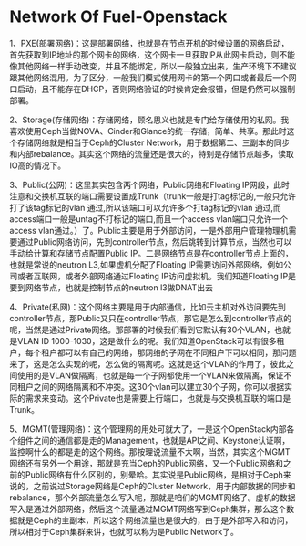 # Network Of Fuel-Openstack

  1、PXE(部署网络)：这是部署网络，也就是在节点开机的时候设置的网络启动，首先获取到IP地址的那个网卡的网络，这个网卡一旦获取IP从此网卡启动，则不能像其他网络一样手动改变，并且不能绑定，所以一般独立出来，生产环境下不建议跟其他网络混用。为了区分，一般我们模式使用网卡的第一个网口或者最后一个网口启动，且不能存在DHCP，否则网络验证的时候肯定会报错，但是仍然可以强制部署。


  2、Storage(存储网络)：存储网络，顾名思义也就是专门给存储使用的私网。我喜欢使用Ceph当做NOVA、Cinder和Glance的统一存储，简单、共享。那此时这个存储网络就是相当于Ceph的Cluster Network，用于数据第二、三副本的同步和内部rebalance。其实这个网络的流量还是很大的，特别是存储节点越多，读取IO高的情况下。


  3、Public(公网)：这里其实包含两个网络，Public网络和Floating 
   IP网段，此时注意和交换机互联的端口需要设置成Trunk（trunk一般是打tag标记的,一般只允许打了该tag标记的vlan 通过,所以该端口可以允许多个打tag标记的vlan 通过,而access端口一般是untag不打标记的端口,而且一个access vlan端口只允许一个access vlan通过。）了。Public主要是用于外部访问，一是外部用户管理物理机需要通过Public网络访问，先到controller节点，然后跳转到计算节点，当然也可以手动给计算和存储节点配置Public IP。二是网络节点是在controller节点上面的，也就是常说的neutron L3,如果虚机分配了Floating IP需要访问外部网络，例如公司或者互联网，或者外部网络通过Floating IP访问虚拟机。我们知道Floating IP是要到网络节点，也就是控制节点的neutron l3做DNAT出去


   4、Private(私网)：这个网络主要是用于内部通信，比如云主机对外访问要先到controller节点，那Public又只在controller节点，那它是怎么到controller节点的呢，当然是通过Private网络。那部署的时候我们看到它默认有30个VLAN，也就是VLAN ID 1000-1030，这是做什么的呢。我们知道OpenStack可以有很多租户，每个租户都可以有自己的网络，那网络的子网在不同租户下可以相同，那问题来了，这是怎么实现的呢，怎么做的隔离呢。这就是这个VLAN的作用了，彼此之间使用的是VLAN做隔离，也就是每一个子网都使用一个VLAN来做隔离，保证不同租户之间的网络隔离和不冲突。这30个vlan可以建立30个子网，你可以根据实际的需求来变动。这个Private也是需要上行端口，也就是与交换机互联的端口是Trunk。


   5、MGMT(管理网络)：这个管理网的用处可就大了，一是这个OpenStack内部各个组件之间的通信都是走的Management，也就是API之间、Keystone认证啊，监控啊什么的都是走的这个网络。那按理说流量不大啊，当然，其实这个MGMT网络还有另外一个用途，那就是充当Ceph的Public网络，又一个Public网络和之前的Public网络有什么区别的，别晕哈。其实说是Public网络，是相对于Ceph来说的，之前说过Storage网络是Ceph的Cluster Network，用于内部数据的同步和rebalance，那个外部流量怎么写入呢，那就是咱们的MGMT网络了。虚机的数据写入是通过外部网络，然后这个流量通过MGMT网络写到Ceph集群，那么这个数据就是Ceph的主副本，所以这个网络流量也是很大的，由于是外部写入和访问，所以相对于Ceph集群来讲，也就可以称为是Public Network了。
